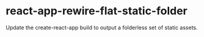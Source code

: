 # react-app-rewire-flat-static-folder
Update the create-react-app build to output a folderless set of static assets.
